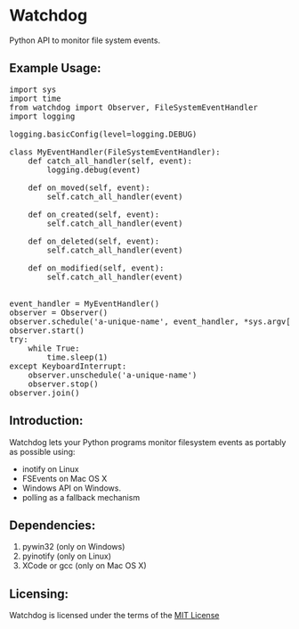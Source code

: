 Watchdog
========
Python API to monitor file system events.

Example Usage:
--------------

<pre>import sys
import time
from watchdog import Observer, FileSystemEventHandler
import logging

logging.basicConfig(level=logging.DEBUG)

class MyEventHandler(FileSystemEventHandler):
    def catch_all_handler(self, event):
        logging.debug(event)

    def on_moved(self, event):
        self.catch_all_handler(event)

    def on_created(self, event):
        self.catch_all_handler(event)

    def on_deleted(self, event):
        self.catch_all_handler(event)

    def on_modified(self, event):
        self.catch_all_handler(event)


event_handler = MyEventHandler()
observer = Observer()
observer.schedule('a-unique-name', event_handler, *sys.argv[1:])
observer.start()
try:
    while True:
        time.sleep(1)
except KeyboardInterrupt:
    observer.unschedule('a-unique-name')
    observer.stop()
observer.join()</pre>


Introduction:
-------------
Watchdog lets your Python programs monitor filesystem events as
portably as possible using:

* inotify on Linux
* FSEvents on Mac OS X
* Windows API on Windows.
* polling as a fallback mechanism

Dependencies:
-------------
1. pywin32 (only on Windows)
2. pyinotify (only on Linux)
3. XCode or gcc (only on Mac OS X)

Licensing:
----------
Watchdog is licensed under the terms of the
[MIT License](http://www.opensource.org/licenses/mit-license.html)

